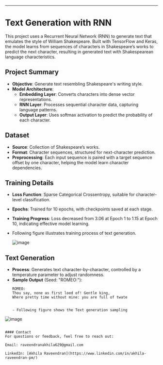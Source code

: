 
---

# Text Generation with RNN

This project uses a Recurrent Neural Network (RNN) to generate text that emulates the style of William Shakespeare. Built with TensorFlow and Keras, the model learns from sequences of characters in Shakespeare’s works to predict the next character, resulting in generated text with Shakespearean language characteristics.

## Project Summary

- **Objective**: Generate text resembling Shakespeare's writing style.
- **Model Architecture**:
  - **Embedding Layer**: Converts characters into dense vector representations.
  - **RNN Layer**: Processes sequential character data, capturing language patterns.
  - **Output Layer**: Uses softmax activation to predict the probability of each character.

## Dataset

- **Source**: Collection of Shakespeare’s works.
- **Format**: Character sequences, structured for next-character prediction.
- **Preprocessing**: Each input sequence is paired with a target sequence offset by one character, helping the model learn character dependencies.

## Training Details

- **Loss Function**: Sparse Categorical Crossentropy, suitable for character-level classification.
- **Epochs**: Trained for 10 epochs, with checkpoints saved at each stage.
- **Training Progress**: Loss decreased from 3.06 at Epoch 1 to 1.15 at Epoch 10, indicating effective model learning.
- Following figure illustrates training process of text generation.
  
  ![image](https://github.com/user-attachments/assets/d9af2dcb-c663-4cc7-ad72-c3f1b511f3c8)


## Text Generation

- **Process**: Generates text character-by-character, controlled by a temperature parameter to adjust randomness.
- **Sample Output** (Seed: "ROMEO:"):
  ```
  ROMEO:
  Thou say, none as first loed of! Gentle king,
  Where pretty time without mine: you are full of twate

  
  - Following figure shows the Text generation sampling
![image](https://github.com/user-attachments/assets/65c6840a-4b83-44ca-8f29-387592b965da)

  
  ```

#### Contact
For questions or feedback, feel free to reach out:

Email: raveendranakhila629@gmail.com

LinkedIn: [Akhila Raveendran](https://www.linkedin.com/in/akhila-raveendran-pm/)
